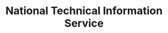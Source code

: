 ---
# This topic lives at
# https://digital.gov/topics/national-technical-information-service

# Topic Title
title: "National Technical Information Service"

# description — keep it short and clear
# summary: ""

# Weight
weight: 1

# For more information on managing topics,
# see https://github.com/GSA/digitalgov.gov/wiki/topics
---
